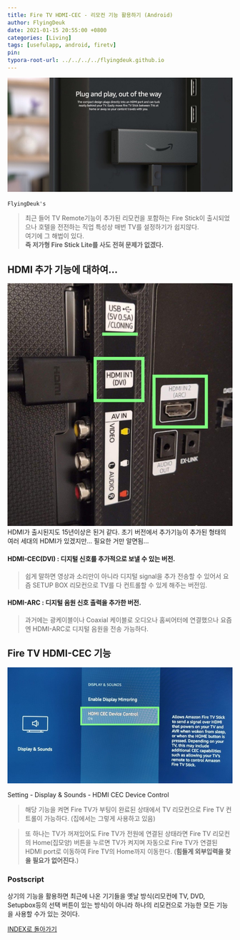 ```yaml
---
title: Fire TV HDMI-CEC - 리모컨 기능 활용하기 (Android)
author: FlyingDeuk
date: 2021-01-15 20:55:00 +0800
categories: [Living]
tags: [usefulapp, android, firetv]
pin:
typora-root-url: ../../../../flyingdeuk.github.io
---
```


![fire](/img/living/fire/fire.jpg)

`FlyingDeuk's`
> 최근 들어 TV Remote기능이 추가된 리모컨을 포함하는 Fire Stick이 출시되었으나 호텔을 전전하는 직업 특성상 매번 TV를 설정하기가 쉽지않다.  <br>
여기에 그 해법이 있다. <br>
**즉 저가형 Fire Stick Lite를 사도 전혀 문제가 없겠다.**


## HDMI 추가 기능에 대하여...
![fire](/img/living/fire/hdmi.jpg)
HDMI가 출시된지도 15년이상은 된거 같다. 초기 버전에서 추가기능이 추가된 형태의 여러 세대의 HDMI가 있겠지만... 필요한 거만 알면됨...
#### HDMI-CEC(DVI) : 디지털 신호를 추가적으로 보낼 수 있는 버전.
>쉽게 말하면 영상과 소리만이 아니라 디지털 signal을 추가 전송할 수 있어서 요즘 SETUP BOX 리모컨으로 TV를 다 컨트롤할 수 있게 해주는 버전임.

#### HDMI-ARC : 디지털 음원 신호 출력을 추가한 버전.
>과거에는 광케이블이나 Coaxial 케이블로 오디오나 홈씨어터에 연결했으나 요즘엔 HDMI-ARC로 디지털 음원을 전송 가능하다.

## Fire TV HDMI-CEC 기능
![fire](/img/living/fire/hdmi1.jpg)

Setting - Display & Sounds - HDMI CEC Device Control

>해당 기능을 켜면 Fire TV가 부팅이 완료된 상태에서 TV 리모컨으로 Fire TV 컨트롤이 가능하다. (집에서는 그렇게 사용하고 있음)<br>

>또 하나는 TV가 꺼져있어도 Fire TV가 전원에 연결된 상태라면 Fire TV 리모컨의 Home(집모양) 버튼을 누르면 TV가 켜지며 자동으로 Fire TV가 연결된 HDMI port로 이동하여 Fire TV의 Home까지 이동한다. (**힘들게 외부입력을 찾을 필요가 없어진다.**)

### Postscript
상기의 기능을 활용하면 최근에 나온 기기들을 옛날 방식(리모컨에 TV, DVD, Setupbox등의 선택 버튼이 있는 방식)이 아니라 하나의 리모컨으로 가능한 모든 기능을 사용할 수가 있는 것이다. <br>

[INDEX로 돌아가기](/posts/FireTV/)
